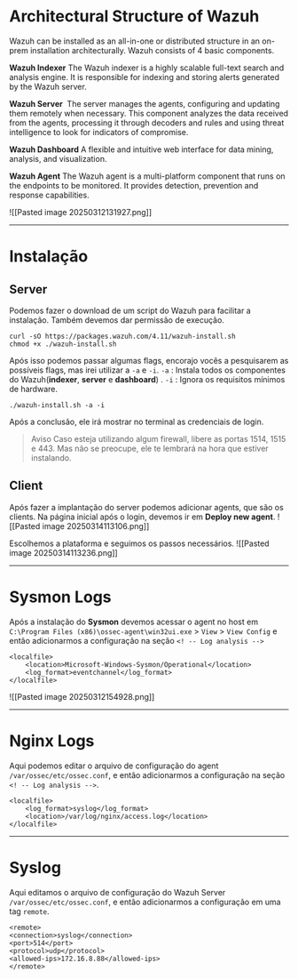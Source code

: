 # Architectural Structure of Wazuh
Wazuh can be installed as an all-in-one or distributed structure in an on-prem installation architecturally. Wazuh consists of 4 basic components.

**Wazuh Indexer**
The Wazuh indexer is a highly scalable full-text search and analysis engine. It is responsible for indexing and storing alerts generated by the Wazuh server. 

**Wazuh Server** 
The server manages the agents, configuring and updating them remotely when necessary. This component analyzes the data received from the agents, processing it through decoders and rules and using threat intelligence to look for indicators of compromise.

**Wazuh Dashboard**
A flexible and intuitive web interface for data mining, analysis, and visualization. 

**Wazuh Agent**
The Wazuh agent is a multi-platform component that runs on the endpoints to be monitored. It provides detection, prevention and response capabilities.

![[Pasted image 20250312131927.png]]
***
# Instalação

## Server
Podemos fazer o download de um script do Wazuh  para facilitar a instalação. Também devemos dar permissão de execução.
```
curl -sO https://packages.wazuh.com/4.11/wazuh-install.sh
chmod +x ./wazuh-install.sh
```

Após isso podemos passar algumas flags, encorajo vocês a pesquisarem as possíveis flags, mas irei utilizar a ``-a`` e ``-i``.
`-a` : Instala todos os componentes do Wazuh(**indexer**, **server** e **dashboard**) .
`-i` : Ignora os requisitos mínimos de hardware.

```
./wazuh-install.sh -a -i
```
Após a conclusão, ele irá mostrar no terminal as credenciais de login.

>Aviso
>Caso esteja utilizando algum firewall, libere as portas 1514, 1515 e 443.
>Mas não se preocupe, ele te lembrará na hora que estiver instalando.
## Client
Após fazer a implantação do server podemos adicionar agents, que são os clients.
Na página inicial após o login, devemos ir em **Deploy new agent**.
![[Pasted image 20250314113106.png]]

Escolhemos a plataforma e seguimos os passos necessários.
![[Pasted image 20250314113236.png]]

***
# Sysmon Logs
Após a instalação do **Sysmon** devemos acessar o agent no host em `C:\Program Files (x86)\ossec-agent\win32ui.exe` > ``View`` > ``View Config`` e então adicionarmos a configuração na seção ``<! -- Log analysis -->``

```
<localfile>      
	<location>Microsoft-Windows-Sysmon/Operational</location>     
	<log_format>eventchannel</log_format>  
</localfile>
```

![[Pasted image 20250312154928.png]]
***
# Nginx Logs
Aqui podemos editar o arquivo de configuração do agent `/var/ossec/etc/ossec.conf`, e então adicionarmos a configuração na seção `<! -- Log analysis -->`.

```
<localfile>
	<log_format>syslog</log_format>
	<location>/var/log/nginx/access.log</location>     
</localfile>
```
***
# Syslog
Aqui editamos o arquivo de configuração do Wazuh Server `/var/ossec/etc/ossec.conf`, e então adicionarmos a configuração em uma tag ``remote``.

```
<remote>
<connection>syslog</connection>
<port>514</port>
<protocol>udp</protocol>
<allowed-ips>172.16.8.88</allowed-ips>
</remote>
```